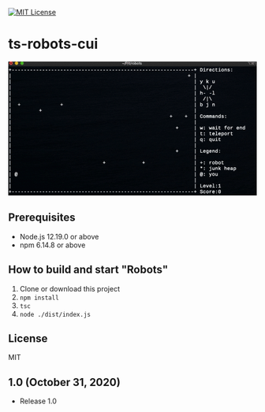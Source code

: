 [![MIT License](http://img.shields.io/badge/license-MIT-blue.svg?style=flat)](LICENSE)

# ts-robots-cui

![result](https://github.com/takanassyi/ts-robots-cui/blob/main/img/robots.gif)

## Prerequisites
- Node.js 12.19.0 or above
- npm 6.14.8 or above

## How to build and start "Robots"

1. Clone or download this project
2. `npm install`
3. `tsc`
4. `node ./dist/index.js`

## License
MIT

## 1.0 (October 31, 2020)

- Release 1.0
